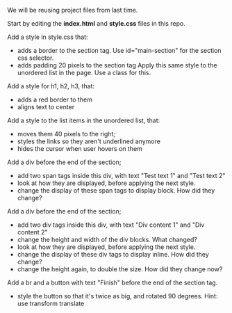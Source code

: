 
We will be reusing project files from last time.

Start by editing the **index.html** and **style.css** files in this repo.

Add a style in style.css that:
 - adds a border to the section tag. Use id="main-section" for the section css selector.
 - adds padding 20 pixels to the section tag
Apply this same style to the unordered list in the page. Use a class for this.

Add a style for h1, h2, h3, that:
 - adds a red border to them
 - aligns text to center

Add a style to the list items in the unordered list, that:
 - moves them 40 pixels to the right;
 - styles the links so they aren't underlined anymore
 - hides the cursor when user hovers on them

Add a div before the end of the section;
 - add two span tags inside this div, with text "Test text 1" and "Test text 2"
 - look at how they are displayed, before applying the next style.
  - change the display of these span tags to display block. How did they change?

Add a div before the end of the section;
 - add two div tags inside this div, with text "Div content 1" and "Div content 2"
 - change the height and width of the div blocks. What changed? 
 - look at how they are displayed, before applying the next style.
  - change the display of these div tags to display inline. How did they change?
  - change the height again, to double the size. How did they change now?

Add a br and a button with text "Finish" before the end of the section tag.
 - style the button so that it's twice as big, and rotated 90 degrees. Hint: use transform translate





